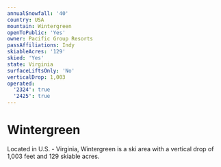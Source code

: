 ```yaml
---
annualSnowfall: '40'
country: USA
mountain: Wintergreen
openToPublic: 'Yes'
owner: Pacific Group Resorts
passAffiliations: Indy
skiableAcres: '129'
skied: 'Yes'
state: Virginia
surfaceLiftsOnly: 'No'
verticalDrop: 1,003
operated:
  '2324': true
  '2425': true
---
```



# Wintergreen

Located in U.S. - Virginia, Wintergreen is a ski area with a vertical drop of 1,003 feet and 129 skiable acres.
